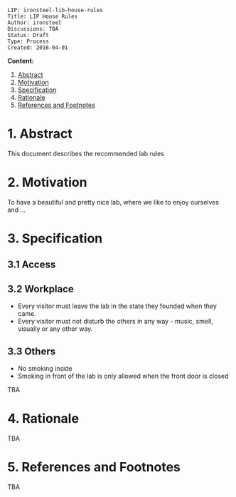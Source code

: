 ```
LIP: ironsteel-lib-house-rules
Title: LIP House Rules 
Author: ironsteel
Discussions: TBA 
Status: Draft
Type: Process
Created: 2016-04-01
```


**Content:**

1. [Abstract](#1-abstract)
2. [Motivation](#2-motivation)
3. [Specification](#3-specification)
4. [Rationale](#4-rationale)
5. [References and Footnotes](#5-references-and-footnotes)


# 1. Abstract

This document describes the recommended lab rules

# 2. Motivation

To have a beautiful and pretty nice lab, where we like to enjoy ourselves and ...

# 3. Specification

## 3.1 Access
## 3.2 Workplace

* Every visitor must leave the lab in the state they founded when they came.
* Every visitor must not disturb the others in any way - music, smell, visually or any other way.

## 3.3 Others

* No smoking inside
* Smoking in front of the lab is only allowed when the front door is closed 


TBA

# 4. Rationale

TBA

# 5. References and Footnotes

TBA
